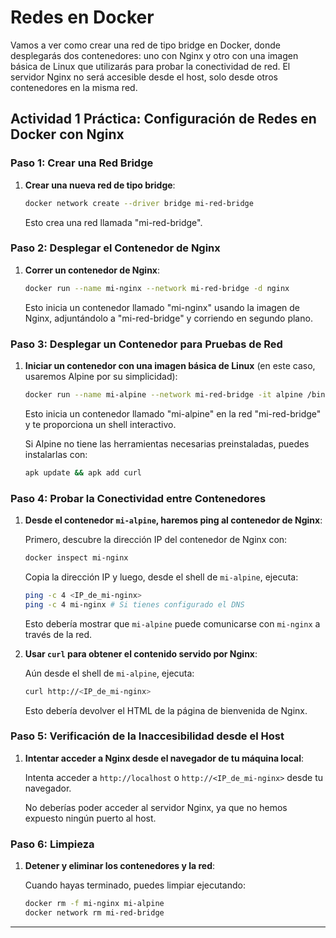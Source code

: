 
# Redes en Docker

Vamos a ver como crear una red de tipo bridge en Docker, donde desplegarás dos contenedores: uno con Nginx y otro con una imagen básica de Linux que utilizarás para probar la conectividad de red. El servidor Nginx no será accesible desde el host, solo desde otros contenedores en la misma red.

## Actividad 1 Práctica: Configuración de Redes en Docker con Nginx

### Paso 1: Crear una Red Bridge

1. **Crear una nueva red de tipo bridge**:

    ```sh
    docker network create --driver bridge mi-red-bridge
    ```

    Esto crea una red llamada "mi-red-bridge".

### Paso 2: Desplegar el Contenedor de Nginx

1. **Correr un contenedor de Nginx**:

    ```sh
    docker run --name mi-nginx --network mi-red-bridge -d nginx
    ```

    Esto inicia un contenedor llamado "mi-nginx" usando la imagen de Nginx, adjuntándolo a "mi-red-bridge" y corriendo en segundo plano.

### Paso 3: Desplegar un Contenedor para Pruebas de Red

1. **Iniciar un contenedor con una imagen básica de Linux** (en este caso, usaremos Alpine por su simplicidad):

    ```sh
    docker run --name mi-alpine --network mi-red-bridge -it alpine /bin/sh
    ```

    Esto inicia un contenedor llamado "mi-alpine" en la red "mi-red-bridge" y te proporciona un shell interactivo.

    Si Alpine no tiene las herramientas necesarias preinstaladas, puedes instalarlas con:

    ```sh
    apk update && apk add curl
    ```

### Paso 4: Probar la Conectividad entre Contenedores

1. **Desde el contenedor `mi-alpine`, haremos ping al contenedor de Nginx**:

    Primero, descubre la dirección IP del contenedor de Nginx con:

    ```sh
    docker inspect mi-nginx
    ```

    Copia la dirección IP y luego, desde el shell de `mi-alpine`, ejecuta:

    ```sh
    ping -c 4 <IP_de_mi-nginx>
    ping -c 4 mi-nginx # Si tienes configurado el DNS
    ```

    Esto debería mostrar que `mi-alpine` puede comunicarse con `mi-nginx` a través de la red.

2. **Usar `curl` para obtener el contenido servido por Nginx**:

    Aún desde el shell de `mi-alpine`, ejecuta:

    ```sh
    curl http://<IP_de_mi-nginx>
    ```

    Esto debería devolver el HTML de la página de bienvenida de Nginx.

### Paso 5: Verificación de la Inaccesibilidad desde el Host

1. **Intentar acceder a Nginx desde el navegador de tu máquina local**:

    Intenta acceder a `http://localhost` o `http://<IP_de_mi-nginx>` desde tu navegador.

    No deberías poder acceder al servidor Nginx, ya que no hemos expuesto ningún puerto al host.

### Paso 6: Limpieza

1. **Detener y eliminar los contenedores y la red**:

    Cuando hayas terminado, puedes limpiar ejecutando:

    ```sh
    docker rm -f mi-nginx mi-alpine
    docker network rm mi-red-bridge
    ```

---